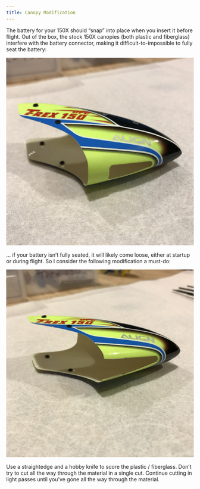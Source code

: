 ```yaml
---
title: Canopy Modification
---
```


The battery for your 150X should “snap” into place when you insert it before
flight.  Out of the box, the stock 150X canopies (both plastic and fiberglass)
interfere with the battery connector, making it difficult-to-impossible to
fully seat the battery:

![](canopy-modification-before.jpeg)

… if your battery isn’t fully seated, it will likely come loose, either at
startup or during flight.  So I consider the following modification a must-do:

![](canopy-modification-after.jpeg)

Use a straightedge and a hobby knife to score the plastic / fiberglass.  Don’t
try to cut all the way through the material in a single cut.  Continue cutting
in light passes until you’ve gone all the way through the material.

